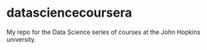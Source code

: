 # datasciencecoursera
My repo for the Data Science series of courses at the John Hopkins university.
